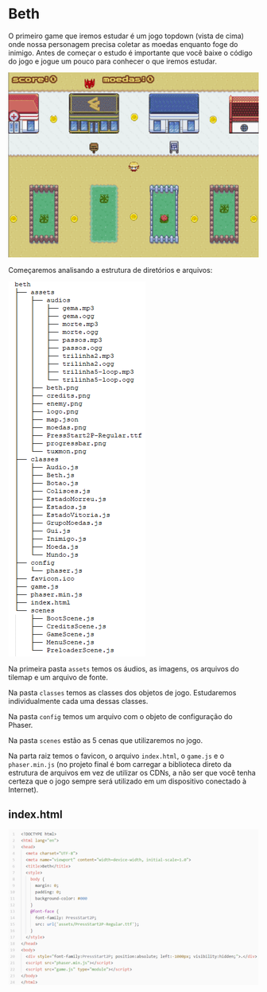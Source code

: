 # Beth

O primeiro game que iremos estudar é um jogo topdown (vista de cima) onde nossa personagem precisa coletar as moedas enquanto foge do inimigo. Antes de começar o estudo é importante que você baixe o código do jogo e jogue um pouco para conhecer o que iremos estudar.

![fig 61](resources/img/fig061.png)

Começaremos analisando a estrutura de diretórios e arquivos:

![fig 62](resources/img/fig062.png)

Na primeira pasta ``assets`` temos os áudios, as imagens, os arquivos do tilemap e um arquivo de fonte.

Na pasta ``classes`` temos as classes dos objetos de jogo. Estudaremos individualmente cada uma dessas classes.

Na pasta ``config`` temos um arquivo com o objeto de configuração do Phaser.

Na pasta ``scenes`` estão as 5 cenas que utilizaremos no jogo.

Na parta raiz temos o favicon, o arquivo ``index.html``, o ``game.js`` e o ``phaser.min.js`` (no projeto final é bom carregar a biblioteca direto da estrutura de arquivos em vez de utilizar os CDNs, a não ser que você tenha certeza que o jogo sempre será utilizado em um dispositivo conectado à Internet).

## index.html

![fig 63](resources/img/fig063.png)
